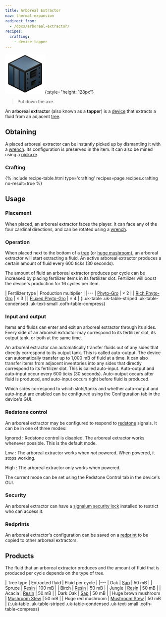 ```yaml
---
title: Arboreal Extractor
nav: thermal-expansion
redirect_from:
  - /docs/arboreal-extractor/
recipes:
  crafting:
    - device-tapper
---
```


![Arboreal extractor](/assets/images/thermal-expansion/arboreal-extractor.png){:style="height: 128px"}

> Put down the axe.


An **arboreal extractor** (also known as a **tapper**) is a
[device](/docs/thermal-expansion/devices/) that extracts a fluid from an adjacent
[tree](https://minecraft.gamepedia.com/Tree).


Obtaining
---------

A placed arboreal extractor can be instantly picked up by dismantling it with a
[wrench](/docs/wrenches/). Its configuration is preserved in the item. It can
also be mined using a [pickaxe](https://minecraft.gamepedia.com/Pickaxe).

### Crafting
{% include recipe-table.html type='crafting' recipes=page.recipes.crafting no-result=true %}


Usage
-----

### Placement
When placed, an arboreal extractor faces the player. It can face any of the four
cardinal directions, and can be rotated using a [wrench](/docs/wrenches/).

### Operation
When placed next to the bottom of a [tree](https://minecraft.gamepedia.com/Tree)
(or [huge mushroom](https://minecraft.gamepedia.com/Huge_mushroom)), an arboreal
extractor will start extracting a fluid. An active arboreal extractor produces a
certain amount of fluid every 600 ticks (30 seconds).

The amount of fluid an arboreal extractor produces per cycle can be increased by
placing fertilizer items in its fertilizer slot. Fertilizer will boost the
device's production for 16 cycles per item.

| Fertilizer type | Production multiplier |
|---
| [Phyto-Gro](/docs/thermal-foundation/phyto-gro/) | × 2 |
| [Rich Phyto-Gro](/docs/thermal-foundation/rich-phyto-gro/) | × 3 |
| [Fluxed Phyto-Gro](/docs/thermal-foundation/fluxed-phyto-gro/) | × 4 |
{:.uk-table .uk-table-striped .uk-table-condensed .uk-text-small .cofh-table-compress}

### Input and output
Items and fluids can enter and exit an arboreal extractor through its sides.
Every side of an arboreal extractor may correspond to its fertilizer slot, its
output tank, or both at the same time.

An arboreal extractor can automatically transfer fluids out of any sides that
directly correspond to its output tank. This is called auto-output. The device
can automatically transfer up to 1,000 mB of fluid at a time. It can also
transfer items from adjacent inventories into any sides that directly correspond
to its fertilizer slot. This is called auto-input. Auto-output and auto-input
occur every 600 ticks (30 seconds). Auto-output occurs after fluid is produced,
and auto-input occurs right before fluid is produced.

Which sides correspond to which slots/tanks and whether auto-output and
auto-input are enabled can be configured using the Configuration tab in the
device's GUI.

### Redstone control
An arboreal extractor may be configured to respond to
[redstone](https://minecraft.gamepedia.com/Redstone) signals. It can be in one
of three modes:

Ignored
: Redstone control is disabled. The arboreal extractor works whenever possible.
This is the default mode.

Low
: The arboreal extractor works when *not* powered. When powered, it stops
working.

High
: The arboreal extractor only works when powered.

The current mode can be set using the Redstone Control tab in the device's GUI.

### Security
An arboreal extractor can have a [signalum security
lock](/docs/thermal-foundation/signalum-security-lock/) installed to restrict who can access it.

### Redprints
An arboreal extractor's configuration can be saved on a
[redprint](/docs/thermal-foundation/redprint/) to be copied to other arboreal extractors.


Products
--------

The fluid that an arboreal extractor produces and the amount of fluid that is
produced per cycle depends on the type of tree.

| Tree type | Extracted fluid | Fluid per cycle |
|---
| Oak | [Sap](/docs/thermal-foundation/sap/) | 50 mB |
| Spruce | [Resin](/docs/thermal-foundation/resin/) | 100 mB |
| Birch | [Resin](/docs/thermal-foundation/resin/) | 50 mB |
| Jungle | [Resin](/docs/thermal-foundation/resin/) | 50 mB |
| Acacia | [Resin](/docs/thermal-foundation/resin/) | 50 mB |
| Dark Oak | [Sap](/docs/thermal-foundation/sap/) | 50 mB |
| Huge brown mushroom | [Mushroom Stew](/docs/thermal-foundation/mushroom-stew/) | 50 mB |
| Huge red mushroom | [Mushroom Stew](/docs/thermal-foundation/mushroom-stew/) | 50 mB |
{:.uk-table .uk-table-striped .uk-table-condensed .uk-text-small .cofh-table-compress}
